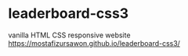 # leaderboard-css3
vanilla HTML CSS responsive website
https://mostafizursawon.github.io/leaderboard-css3/
